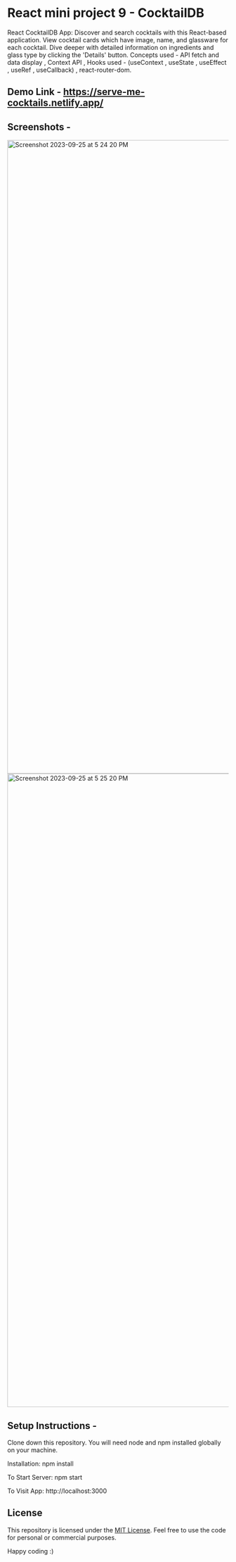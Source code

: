 # React mini project 9 - CocktailDB
React CocktailDB App: Discover and search cocktails with this React-based application. View cocktail cards which have image, name, and glassware for each cocktail. Dive deeper with detailed information on ingredients and glass type by clicking the 'Details' button. Concepts used - API fetch and data display , Context API , Hooks used - (useContext , useState , useEffect , useRef , useCallback) , react-router-dom.

## Demo Link - https://serve-me-cocktails.netlify.app/

## Screenshots -

<img width="1440" alt="Screenshot 2023-09-25 at 5 24 20 PM" src="https://github.com/praduman20/CocktailDB-React-mini-project-9/assets/87388316/55bb7afc-fbc5-423c-9dbe-38efeb74285d">


<img width="1440" alt="Screenshot 2023-09-25 at 5 25 20 PM" src="https://github.com/praduman20/CocktailDB-React-mini-project-9/assets/87388316/9f4486b3-15da-478b-94d0-39da208c992f">

## Setup Instructions -

Clone down this repository. You will need node and npm installed globally on your machine.

Installation: npm install

To Start Server: npm start

To Visit App: http://localhost:3000

## License

This repository is licensed under the [MIT License](https://opensource.org/license/mit/). Feel free to use the code for personal or commercial purposes.

Happy coding :)

